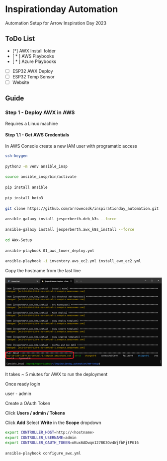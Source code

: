 # Inspirationday Automation

Automation Setup for Arrow Inspiration Day 2023

## ToDo List

- [*] AWX Install folder
- [ * ] AWS Playbooks
- [ * ] Azure Playbooks
- [ ] ESP32 AWX Deploy
- [ ] ESP32 Temp Sensor
- [ ] Website

## Guide

### Step 1 - Deploy AWX in AWS

Requires a Linux machine

#### Step 1.1 - Get AWS Credentials

In AWS Console create a new IAM user with programatic access

```bash
ssh-keygen

python3 -m venv ansible_insp

source ansible_insp/bin/activate

pip install ansible

pip install boto3

git clone https://github.com/arrowecsdk/inspirationday_automation.git

ansible-galaxy install jesperberth.deb_k3s --force

ansible-galaxy install jesperberth.awx_k8s_install --force

cd AWx-Setup

ansible-playbook 01_aws_tower_deploy.yml

ansible-playbook -i inventory.aws_ec2.yml install_awx_ec2.yml

```

Copy the hostname from the last line

![Alt text](images/001_hostname.png?raw=true "Hostname")

It takes ~ 5 miutes for AWX to run the deployment

Once ready login

user - admin

Create a OAuth Token

Click __Users / admin / Tokens__

Click __Add__ Select __Write__ in the __Scope__ dropdown

```bash
export CONTROLLER_HOST=http://<hostname>
export CONTROLLER_USERNAME=admin
export CONTROLLER_OAUTH_TOKEN=oKux6ADwqn127BK3Ov4WjfbPjtPG16

ansible-playbook configure_awx.yml

```
